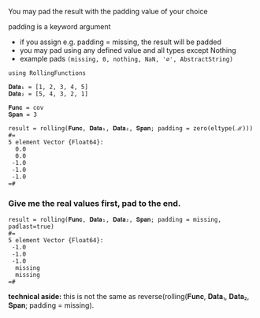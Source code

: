 You may pad the result with the padding value of your choice

padding is a keyword argument
- if you assign e.g. padding = missing, the result will be padded
- you may pad using any defined value and all types except Nothing
- example pads `(missing, 0, nothing, NaN, '∅', AbstractString)`

```
using RollingFunctions

𝐃𝐚𝐭𝐚₁ = [1, 2, 3, 4, 5]
𝐃𝐚𝐭𝐚₂ = [5, 4, 3, 2, 1]

𝐅𝐮𝐧𝐜 = cov
𝐒𝐩𝐚𝐧 = 3

result = rolling(𝐅𝐮𝐧𝐜, 𝐃𝐚𝐭𝐚₁, 𝐃𝐚𝐭𝐚₂, 𝐒𝐩𝐚𝐧; padding = zero(eltype(ℳ)))
#=
5 element Vector {Float64}:
  0.0
  0.0
 -1.0
 -1.0
 -1.0
=#
```

### Give me the real values first, pad to the end.
```
result = rolling(𝐅𝐮𝐧𝐜, 𝐃𝐚𝐭𝐚₁, 𝐃𝐚𝐭𝐚₂, 𝐒𝐩𝐚𝐧; padding = missing, padlast=true)
#=
5 element Vector {Float64}:
 -1.0
 -1.0
 -1.0
  missing
  missing
=#
```
**technical aside:** this is not the same as reverse(rolling(𝐅𝐮𝐧𝐜, 𝐃𝐚𝐭𝐚₁, 𝐃𝐚𝐭𝐚₂, 𝐒𝐩𝐚𝐧; padding = missing).


